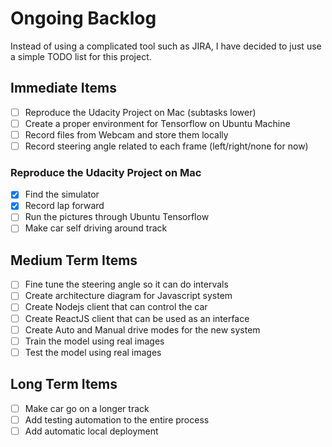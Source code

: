 # Ongoing Backlog
Instead of using a complicated tool such as JIRA, I have decided to just use a simple TODO list for this project.

## Immediate Items 
- [ ] Reproduce the Udacity Project on Mac (subtasks lower)
- [ ] Create a proper environment for Tensorflow on Ubuntu Machine
- [ ] Record files from Webcam and store them locally
- [ ] Record steering angle related to each frame (left/right/none for now)

### Reproduce the Udacity Project on Mac
- [x] Find the simulator
- [x] Record lap forward
- [ ] Run the pictures through Ubuntu Tensorflow
- [ ] Make car self driving around track

## Medium Term Items
- [ ] Fine tune the steering angle so it can do intervals
- [ ] Create architecture diagram for Javascript system
- [ ] Create Nodejs client that can control the car
- [ ] Create ReactJS client that can be used as an interface
- [ ] Create Auto and Manual drive modes for the new system
- [ ] Train the model using real images
- [ ] Test the model using real images

## Long Term Items
- [ ] Make car go on a longer track
- [ ] Add testing automation to the entire process
- [ ] Add automatic local deployment
